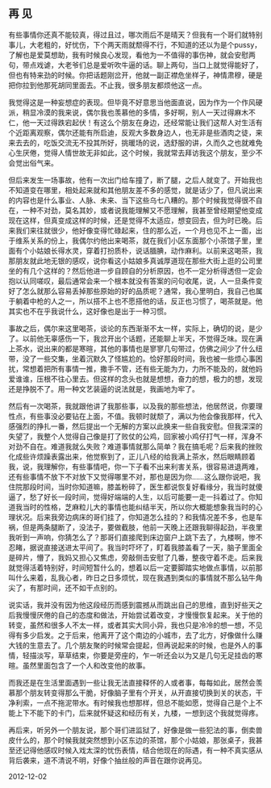 ## 再 见

有些事情你还真不能较真，得过且过，哪次雨后不是晴天？但我有一个哥们就特别事儿，大老粗的，好忧伤，下个两天雨就颓得不行，不知道的还以为是个pussy，了解也是爱莫想助，我有时候良心发现，看他为一不值得的事伤神，就会安慰两句，带点戏谑，大老爷们总是爱听吹牛逼的话。聊上两句，当口上就觉得能好了，但也有特来劲的时候。你把话题刚岔开，他就一副正襟危坐样子，神情肃穆，硬是把你拉到他那死胡同里面去。不止我，很多朋友都烦他这一点。

我觉得这是一种妄想症的表现。但毕竟不好意思当他面直说，因为作为一个作风硬派，稍显冷漠的我来说，偶尔我也羡慕他的多情，多好啊，别人一天过得麻木不仁，他一天过得跌宕起伏！有这么个朋友在身边，还经常能让我们这帮人对生活有个近距离观察，偶尔还能有所启迪，反观大多数身边人，也无非是些酒肉之徒，来来去去的，吃饭交流无不投其所好，挑暖场的说，选舒服的讲，久而久之也就难免心生厌倦，觉得人情世故无非如此，这个时候，我就常去拜访我这个朋友，至少不会觉出俗气来。

但后来发生一场事故，他有一次出门给车撞了，断了腿，之后人就变了。开始我也不知道变在哪里，相处起来就和其他朋友差不多的感觉，就是话少了，但凡说出来的内容也是什么事业、人脉、未来、当下这些乌七八糟的。那个时候我觉得很不自在，一种不对劲，莫名其妙，或者说我能理解又不愿理解，我甚至曾经期望他变成现在这样，但真变成这样的时候，还是觉得不太适应，想变回去，但为时已晚。后来我们来往就很少，他好像变得忙碌起来，住的那么近，一个月也见不上一面，出于维系关系的份上，我偶尔约他出来喝茶，就在我们小区东面那个小茶馆子里，里面有个小姑娘长得水灵，穿着打扮质朴，说话腼腆，动作麻利。以前来这喝茶，我那朋友就此地无银的感叹，说你看这小姑娘多真诚厚道现在那些大街上逛的公司里坐的有几个这样的？然后他进一步自顾自的分析原因，也不一定分析得透但一定会抱以认同嗟叹，最后通常会来一个根本就没有答案的问句收尾，说，人一旦条件变好了怎么就那么容易丢掉那些原始的好的品质呢？通常，我心里明白，我自己也属于躺着中枪的人之一，所以搭不上也不愿搭他的话，反正也习惯了，喝茶就是。他其实也不在乎我说什么，这好像也是出于一种习惯。

事故之后，偶尔来这里喝茶，谈论的东西渐渐不太一样，实际上，确切的说，是少了。以前他无辜感伤一下，我岔开出个话题，还能聊上半天，不觉得乏味。现在满上茶水，说出来的都是寒暄，其他的事情也是寥寥几句带过，仿佛之间少了什么纽带，没了一些交集，坐着沉默久了怪尴尬的。恰好那段时间，我也被一些烦心事困扰，常想着把所有事情一推，撒手不管，还有些无能为力，力所不能及的，就他妈爱谁谁，压根不往心里去。但这样的念头也就是想想，奋力的想，极力的想，发现还是挣脱不了。用一种文艺装逼的说法就是，我画地为牢了。

然后有一次喝茶，我就跟他讲了我那些事，以及我的那些想法，他居然说，你要理性点，有些事没必要钻在上面，不值。我顿时就颓了，满以为他会像我那样，代入感强烈的挣扎一番，然后提出一个无解的方案以此换来一些自我安慰。但我深深的失望了，我整个人觉得自己像是打了败仗的公鸡，回家被小鸡仔打气一样，浑身不对劲不自在。难道我就么失败？难道事情就那么简单？我在搞毛呢？后来我的挫败化成些许烦躁表露出来，他觉察到了，正儿八经的给我满上茶水，然后眼睛顾着我，说，我理解你，有些事情吧，你一下子看不出来利害关系，很容易进退两难，还有些事情不放下不对放下又觉得哪里不对，那也是因为你……这么跟你说吧，我住院那段时间，当时你知道嘛，膝盖粉碎了，医生都说恢复好看缘分，我当时就傻逼了，愁了好长一段时间，觉得好端端的人生，以后可能要一走一抖着过了。你知道我当时的性格，芝麻粒儿大的事情也能纠结半天，所以你大概能想象我当时的心理状况。后来我旁边病床的哥们挂了，你知道怎么挂的？和我情况差不多，也是车祸，但是两条腿断了，没法子，要做截肢，他前一天晚上还跟我聊得起劲，半夜里我听到一声响，你猜怎么了？那哥们直接爬到床边窗户上跳下去了，九楼啊，惨不忍睹，据说直接送进太平间了。我当时吓坏了，盯着我膝盖看了一天，脑子里面全是碎片，懵了，我妈又担心又焦虑，旁敲侧击安慰了几番，整夜守着不走。后来我就觉得活着特别好，时间短暂什么的，想着以后一定要脚踏实地做点事情，以前那叫什么来着，乱我心者，昨日之日多烦忧，现在我遇到类似的事情就不那么钻牛角尖了，有那时间，还不如干点别的。

说实话，我并没有因为他这段经历而感到震撼从而跳出自己的思维，直到好些天之后我慢慢厌倦的自己的态度和做法，开始尝试着改变，才慢慢恢复起来。关于他的转变，虽然和很多人不太一样，或者其实大同小异，我也只是冷冷的想一想，不见得有多少启发。之于后来，他离开了这个南边的小城市，去了北方，好像做什么赚大钱的生意去了。几个朋友聚的时候常会提起，但再说起来的时候，也是外人的事情，轻描淡写，草草结束，你要是旁座的，乍一听还会以为又是几句无足挂齿的寒暄。虽然里面包含了一个人和改变他的故事。

而我还是在生活里面遇到一些让我无法直接释怀的人或者事，每每如此，居然会羡慕那个朋友转变得那么干脆，好像脑子里有个开关，从开直接切换到关的状态，干净利索，一点不拖泥带水。有时候我也想那样，但总不能如愿，觉得自己是个上不能上下不能下的卡门，后来就怀疑这和经历有关，九楼，一想到这个我就觉得疼。

再后来，听另外一个朋友说，那个哥们进监狱了，好像是做一些犯法的事，倒卖兽皮什么的，那个时候我就突然想到小区东边的茶馆，那个小姑娘，那张桌子，我甚至还记得他感叹时候入戏太深的忧伤表情，结合他现在的际遇，有一种不真实感从背后袭来，道不清说不明，好像个抽丝般的声音在跟你说再见。

2012-12-02